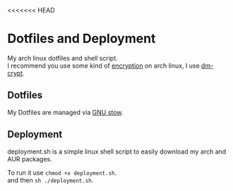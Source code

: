 <<<<<<< HEAD
# Dotfiles and Deployment
My arch linux dotfiles and shell script.  
I recommend you use some kind of [encryption](https://wiki.archlinux.org/index.php/Disk_encryption) on arch linux, I use [dm-crypt](https://wiki.archlinux.org/index.php/Dm-crypt).  

## Dotfiles
My Dotfiles are managed via [GNU stow](https://www.gnu.org/software/stow/).

## Deployment
deployment.sh is a simple linux shell script to easily download my arch and AUR packages.
  
To run it use ```chmod +x deployment.sh```.  
and then ```sh ./deployment.sh```.
